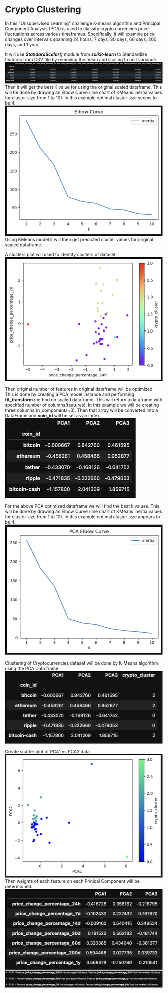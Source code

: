 # Crypto Clustering 

In this "Unsupervised Learning" challenge K-means algorithm and Principal Component Analysis (PCA) is used to classify crypto currencies price fluctuations across various timeframes. Specifically, it will examine price changes over intervals spanning 24 hours, 7 days, 30 days, 60 days, 200 days, and 1 year.

It will use ***StandardScalar()*** module from ***scikit-learn*** to Standardize features from CSV file by removing the mean and scaling to unit variance.  
![alt text](image-2.png)  
Then it will get the best K value for using the original scaled dataframe. This will be done by drawing an Elbow Curve (line chart of KMeans inertia values for cluster size from 1 to 10). In this example optimal cluster size seems to be 4.  
![alt text](image-1.png)  
Using KMeans model it will then get predicted cluster values for original scaled dataframe. 

A clusters plot will used to identify clusters of dataset.  
![alt text](image.png)  

Then original number of features in original dataframe will be optimized. This is done by creating a PCA model instance and performing **fit_transform** method on scaled dataframe. This will return a dataframe with specified number of columns(features). In this example we will be creating three columns (n_components=3). Then that array will be converted into a DataFrame and **coin_id** will be set as an index.  
![alt text](image-3.png)  

For the above PCA optimized dataframe we will find the best k values. This will be done by drawing an Elbow Curve (line chart of KMeans inertia values for cluster size from 1 to 10). In this example optimal cluster size appears to be 4.  
![alt text](image-4.png)  

Clustering of Cryptocurrencies dataset will be done by K-Means algorithm using the PCA Data frame  
![alt text](image-5.png)  

Create scatter plot of PCA1 vs PCA2 data  
![alt text](image-6.png)
Then weights of each feature on each Prinical Component will be determioned.  
![alt text](image-7.png)  
![alt text](image-8.png)  

